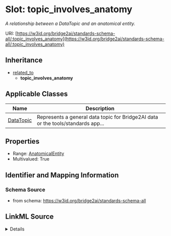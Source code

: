 # Slot: topic_involves_anatomy
_A relationship between a DataTopic and an anatomical entity._


URI: [https://w3id.org/bridge2ai/standards-schema-all/:topic_involves_anatomy](https://w3id.org/bridge2ai/standards-schema-all/:topic_involves_anatomy)




## Inheritance

* [related_to](related_to.md)
    * **topic_involves_anatomy**





## Applicable Classes

| Name | Description |
| --- | --- |
[DataTopic](DataTopic.md) | Represents a general data topic for Bridge2AI data or the tools/standards app...






## Properties

* Range: [AnatomicalEntity](AnatomicalEntity.md)
* Multivalued: True








## Identifier and Mapping Information







### Schema Source


* from schema: https://w3id.org/bridge2ai/standards-schema-all




## LinkML Source

<details>
```yaml
name: topic_involves_anatomy
description: A relationship between a DataTopic and an anatomical entity.
from_schema: https://w3id.org/bridge2ai/standards-schema-all
exact_mappings:
- RO:0004026
rank: 1000
is_a: related_to
domain: DataTopic
multivalued: true
inherited: true
alias: topic_involves_anatomy
domain_of:
- DataTopic
range: AnatomicalEntity

```
</details>